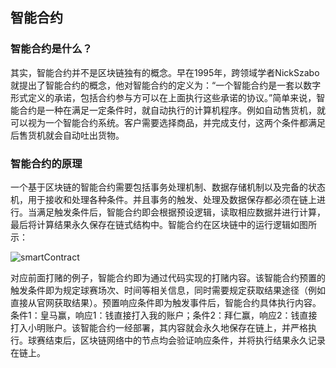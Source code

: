<!-- 
It is written by liangrui_ibilling,
email:liangrui_ibilling@si-tech.com
-->

## 智能合约

### 智能合约是什么？

其实，智能合约并不是区块链独有的概念。早在1995年，跨领域学者NickSzabo就提出了智能合约的概念，他对智能合约的定义为：“一个智能合约是一套以数字形式定义的承诺，包括合约参与方可以在上面执行这些承诺的协议。”简单来说，智能合约是一种在满足一定条件时，就自动执行的计算机程序。例如自动售货机，就可以视为一个智能合约系统。客户需要选择商品，并完成支付，这两个条件都满足后售货机就会自动吐出货物。

### 智能合约的原理

一个基于区块链的智能合约需要包括事务处理机制、数据存储机制以及完备的状态机，用于接收和处理各种条件。并且事务的触发、处理及数据保存都必须在链上进行。当满足触发条件后，智能合约即会根据预设逻辑，读取相应数据并进行计算，最后将计算结果永久保存在链式结构中。智能合约在区块链中的运行逻辑如图所示：

![smartContract](https://github-1302606429.cos.ap-chengdu.myqcloud.com/blockchain/images/blockchainTechnologyPrinciples/smartContract.jpg)

对应前面打赌的例子，智能合约即为通过代码实现的打赌内容。该智能合约预置的触发条件即为规定球赛场次、时间等相关信息，同时需要规定获取结果途径（例如直接从官网获取结果）。预置响应条件即为触发事件后，智能合约具体执行内容。条件1：皇马赢，响应1：钱直接打入我的账户；条件2：拜仁赢，响应2：钱直接打入小明账户。该智能合约一经部署，其内容就会永久地保存在链上，并严格执行。球赛结束后，区块链网络中的节点均会验证响应条件，并将执行结果永久记录在链上。